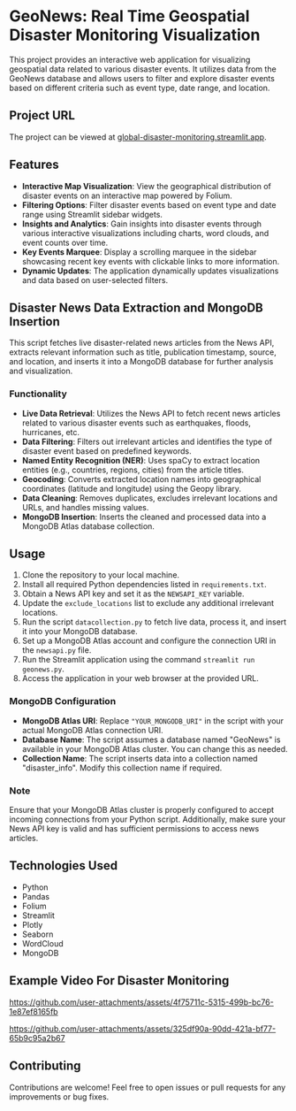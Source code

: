 # GeoNews: Real Time Geospatial Disaster Monitoring Visualization

This project provides an interactive web application for visualizing geospatial data related to various disaster events. It utilizes data from the GeoNews database and allows users to filter and explore disaster events based on different criteria such as event type, date range, and location.

## Project URL

The project can be viewed at [global-disaster-monitoring.streamlit.app](https://global-disaster-monitoring.streamlit.app).

## Features

- **Interactive Map Visualization**: View the geographical distribution of disaster events on an interactive map powered by Folium.
- **Filtering Options**: Filter disaster events based on event type and date range using Streamlit sidebar widgets.
- **Insights and Analytics**: Gain insights into disaster events through various interactive visualizations including charts, word clouds, and event counts over time.
- **Key Events Marquee**: Display a scrolling marquee in the sidebar showcasing recent key events with clickable links to more information.
- **Dynamic Updates**: The application dynamically updates visualizations and data based on user-selected filters.

## Disaster News Data Extraction and MongoDB Insertion

This script fetches live disaster-related news articles from the News API, extracts relevant information such as title, publication timestamp, source, and location, and inserts it into a MongoDB database for further analysis and visualization.

### Functionality

- **Live Data Retrieval**: Utilizes the News API to fetch recent news articles related to various disaster events such as earthquakes, floods, hurricanes, etc.
- **Data Filtering**: Filters out irrelevant articles and identifies the type of disaster event based on predefined keywords.
- **Named Entity Recognition (NER)**: Uses spaCy to extract location entities (e.g., countries, regions, cities) from the article titles.
- **Geocoding**: Converts extracted location names into geographical coordinates (latitude and longitude) using the Geopy library.
- **Data Cleaning**: Removes duplicates, excludes irrelevant locations and URLs, and handles missing values.
- **MongoDB Insertion**: Inserts the cleaned and processed data into a MongoDB Atlas database collection.

## Usage

1. Clone the repository to your local machine.
2. Install all required Python dependencies listed in `requirements.txt`.
3. Obtain a News API key and set it as the `NEWSAPI_KEY` variable.
4. Update the `exclude_locations` list to exclude any additional irrelevant locations.
5. Run the script `datacollection.py` to fetch live data, process it, and insert it into your MongoDB database.
6. Set up a MongoDB Atlas account and configure the connection URI in the `newsapi.py` file.
7. Run the Streamlit application using the command `streamlit run geonews.py`.
8. Access the application in your web browser at the provided URL.

### MongoDB Configuration

- **MongoDB Atlas URI**: Replace `"YOUR_MONGODB_URI"` in the script with your actual MongoDB Atlas connection URI.
- **Database Name**: The script assumes a database named "GeoNews" is available in your MongoDB Atlas cluster. You can change this as needed.
- **Collection Name**: The script inserts data into a collection named "disaster_info". Modify this collection name if required.

### Note

Ensure that your MongoDB Atlas cluster is properly configured to accept incoming connections from your Python script. Additionally, make sure your News API key is valid and has sufficient permissions to access news articles.

## Technologies Used

- Python
- Pandas
- Folium
- Streamlit
- Plotly
- Seaborn
- WordCloud
- MongoDB

## Example Video For Disaster Monitoring

https://github.com/user-attachments/assets/4f75711c-5315-499b-bc76-1e87ef8165fb

https://github.com/user-attachments/assets/325df90a-90dd-421a-bf77-65b9c95a2b67

## Contributing

Contributions are welcome! Feel free to open issues or pull requests for any improvements or bug fixes.
